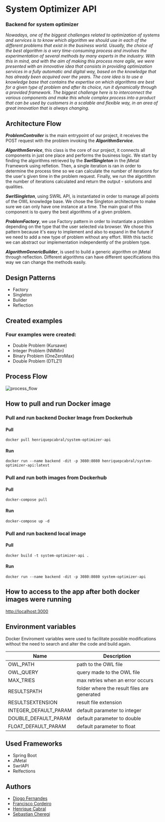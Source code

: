 # System Optimizer API
### Backend for system optimizer

*Nowadays, one of the biggest challenges related to optimization of systems and services is to know which algorithm we should use in each of the different problems that exist in the business world. Usually, the choice of the best algorithm is a very time-consuming process and involves the experimentation of several methods by many experts in the industry. With this in mind, and with the aim of making this process more agile, we were presented with an innovative idea that consists in providing optimization services in a fully automatic and digital way, based on the knowledge that has already been acquired over the years. The core idea is to use a knowledge base that contains the expertise on which algorithms are best for a given type of problem and after its choice, run it dynamically through a provided framework. The biggest challenge here is to interconnect the various components and make this whole complex process into a product that can be used by customers in a scalable and flexible way, in an area of great innovation that is always changing.*

## Architecture Flow

***ProblemController*** is the main entrypoint of our project, it receives the POST request with the problem invoking the ***AlgorithmService***.

***AlgorithmService***, this class is the core of our project, it connects all components in just one place and performs the business logic.
We start by finding the algorithms retrieved by the ***SwrlSingleton*** in the jMetal Framework using refletion. Then, a single iteration is ran in order to determine the process time so we can calculate the number of iterations for the user's given time in the problem request. Finally, we run the algortithm the number of iterations calculated and return the output - solutions and qualities.

***SwrlSingleton***, using SWRL API, is instantiated in order to manage all points of the OWL knowledge base. We chose the Singleton architecture to make sure we can only have one instance at a time. The main goal of this component is to query the best algorithms of a given problem.

***ProblemFactory***, we use Factory pattern in order to instantiate a problem depending on the type that the user selected via browser. We chose this pattern because it's easy to implement and also to expand in the future if we need to add a new type of problem without any effort. With this tactic we can abstract our implementation independently of the problem type.

***AlgorithmGenericBuilder***, is used to build a generic algorithm on jMetal through reflection. Different algorithms can have different specifications this way we can change the methods easily.

## Design Patterns
- Factory
- Singleton
- Builder
- Reflection


## Created examples

### Four examples were created:
- Double Problem (Kursawe)
- Integer Problem (NMMin)
- Binary Problem (OneZeroMax)
- Double Problem (DTLZ1)


## Process Flow
![process_flow](https://github.com/Montserrat-14/system-optimizer-api/blob/main/documentation/process_flow.jpg)


## How to pull and run Docker image

### Pull and run backend Docker Image from Dockerhub
#### Pull
```batch
docker pull henriquepcabral/system-optimizer-api
```
#### Run
```batch
docker run --name backend -dit -p 3080:8080 henriquepcabral/system-optimizer-api:latest
```

### Pull and run both images from Dockerhub
#### Pull
```batch
docker-compose pull
```
#### Run
```batch
docker-compose up -d
```

### Pull and run backend local image
#### Pull
```batch
docker build -t system-optimizer-api .
```
#### Run
```batch
docker run --name backend -dit -p 3080:8080 system-optimizer-api
```

## How to access to the app after both docker images were running

[http://localhost:3000](http://localhost:3000)


## Environment variables

Docker Enviroment variables were used to facilitate possible modifications without the need to search and alter the code and build again.

| Name |  Description  |
| ------------------- | ------------------- |
|  OWL_PATH |  path to the OWL file |
|  OWL_QUERY | query made to the OWL file |
|  MAX_TRIES |  max retries when an error occurs |
|  RESULTSPATH | folder where the result files are generated |
|  RESULTSEXTENSION | result file extension |
|  INTEGER_DEFAULT_PARAM |  default parameter to integer |
|  DOUBLE_DEFAULT_PARAM |  default parameter to double |
|  FLOAT_DEFAULT_PARAM |  default parameter to float |



## Used Frameworks
- Spring Boot
- JMetal
- SwrlAPI
- Relfections

## Authors
- [Diogo Fernandes](https://github.com/diogormsf)
- [Francisco Cordeiro](https://github.com/c0rdeiro)
- [Henrique Cabral](https://github.com/henriquecabral)
- [Sebastian Cheregi](https://github.com/Seeebas)
